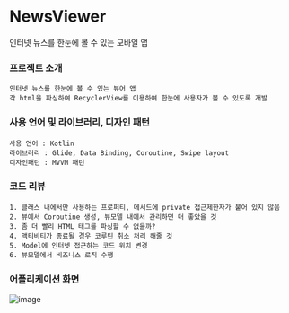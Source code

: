 # NewsViewer
인터넷 뉴스를 한눈에 볼 수 있는 모바일 앱

### 프로젝트 소개
```
인터넷 뉴스를 한눈에 볼 수 있는 뷰어 앱
각 html을 파싱하여 RecyclerView를 이용하여 한눈에 사용자가 볼 수 있도록 개발
```

### 사용 언어 및 라이브러리, 디자인 패턴
```
사용 언어 : Kotlin 
라이브러리 : Glide, Data Binding, Coroutine, Swipe layout
디자인패턴 : MVVM 패턴
```

### 코드 리뷰 
```
1. 클래스 내에서만 사용하는 프로퍼티, 메서드에 private 접근제한자가 붙어 있지 않음 
2. 뷰에서 Coroutine 생성, 뷰모델 내에서 관리하면 더 좋았을 것 
3. 좀 더 빨리 HTML 태그를 파싱할 수 없을까?
4. 액티비티가 종료될 경우 코루틴 취소 처리 해줄 것
5. Model에 인터넷 접근하는 코드 위치 변경
6. 뷰모델에서 비즈니스 로직 수행
```

### 어플리케이션 화면 

![image](https://user-images.githubusercontent.com/44944031/87563909-ba6c3a00-c6fa-11ea-821c-abe0cf587da8.png)

